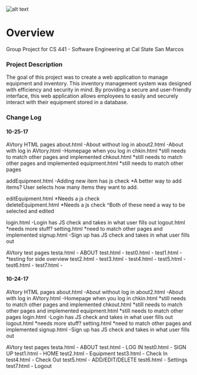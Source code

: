 ![alt text][logo]

[logo]: https://s3-us-west-2.amazonaws.com/cs-441-avtory/images/AVtory_logo_Cropped.png "AVtory Logo"

# Overview
Group Project for CS 441 - Software Engineering at Cal State San Marcos


### Project Description
The goal of this project was to create a web application to manage equipment and inventory. This inventory management system was designed with efficiency and security in mind. By providing a secure and user-friendly interface, this web application allows employees to easily and securely interact with their equipment stored in a database.




### Change Log 

#### 10-25-17 
AVtory HTML pages
about.html	-About without log in 
about2.html	-About with log in 
AVtory.html     -Homepage when you log in 
chkin.html		       *still needs to match other pages and implemented
chkout.html 		     *still needs to match other pages and implemented
equipment.html             *still needs to match other pages 

addEquipment.html       -Adding new item has js check
		    	*A better way to add items? User selects how many items they want to add. 
				       	      
editEquipment.html      *Needs a js check				
deleteEquipment.html	*Needs a js check
^Both of these need a way to be selected and edited

login.html	-Login has JS check and takes in what user fills out
logout.html	*needs more stuff?
setting.html	*need to match other pages and implemented
signup.html	-Sign up has JS check and takes in what user fills out 

AVtory test pages
testa.html - ABOUT 
test.html  - 
test0.html - 
test1.html - *testing for side overview
test2.html - 
test3.html - 
test4.html - 
test5.html - 
test6.html - 
test7.html - 

#### 10-24-17 
AVtory HTML pages
about.html  -About without log in 
about2.html -About with log in 
AVtory.html -Homepage when you log in 
chkin.html  *still needs to match other pages and implemented
chkout.html *still needs to match other pages and implemented
equipment.html	   *still needs to match other pages 
login.html	   -Login has JS check and takes in what user fills out
logout.html	   *needs more stuff?
setting.html	   *need to match other pages and implemented
signup.html	   -Sign up has JS check and takes in what user fills out 

AVtory test pages
testa.html - ABOUT 
test.html  - LOG IN
test0.html - SIGN UP
test1.html - HOME
test2.html - Equipment
test3.html - Check In
test4.html - Check Out 
test5.html - ADD/EDIT/DELETE
test6.html - Settings
test7.html - Logout 
